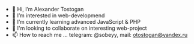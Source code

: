- 👋 Hi, I’m Alexander Tostogan
- 👀 I’m interested in web-developmend
- 🌱 I’m currently learning advanced JavaScript & PHP
- 💞️ I'm looking to collaborate on interesting web-project
- 📫 How to reach me ... telegram: @sobeyy, mail: otostogan@yandex.ru 


